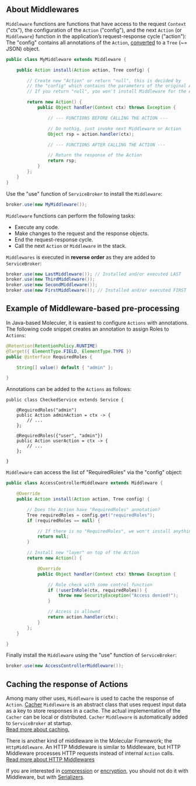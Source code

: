 ## About Middlewares

`Middleware` functions are functions that have access to the request `Context` ("ctx"),
the configuration of the `Action` ("config"),
and the next `Action` (or `Middleware`) function in the application’s request-response cycle ("action"):
The "config" contains all annotations of the `Action`,
[converted](actions.html#converting-java-annotations-to-platform-independent-properties)
to a `Tree` (~= JSON) object.

```java
public class MyMiddleware extends Middleware {

    public Action install(Action action, Tree config) {

        // Create new "Action" or return "null", this is decided by
        // the "config" which contains the parameters of the original Action.
        // If you return "null", you won't install Middleware for the Action.

        return new Action() {
            public Object handler(Context ctx) throws Exception {

                // --- FUNCTIONS BEFORE CALLING THE ACTION ---

                // Do nothig, just invoke next Middleware or Action
                Object rsp = action.handler(ctx);

                // --- FUNCTIONS AFTER CALLING THE ACTION ---

                // Return the response of the Action
                return rsp;
            }
        };
    }
}
```

Use the "use" function of `ServiceBroker` to install the `Middleware`:

```java
broker.use(new MyMiddleware());
```

`Middleware` functions can perform the following tasks:

- Execute any code.
- Make changes to the request and the response objects.
- End the request-response cycle.
- Call the next `Action` or `Middleware` in the stack.

`Middlewares` is executed in **reverse order** as they are added to `ServiceBroker`:

```java
broker.use(new LastMiddleware()); // Installed and/or executed LAST
broker.use(new ThirdMiddleware());
broker.use(new SecondMiddleware());
broker.use(new FirstMiddleware()); // Installed and/or executed FIRST
```

## Example of Middleware-based pre-processing

In Java-based Moleculer, it is easiest to configure `Actions` with annotations.
The following code snippet creates an annotation to assign Roles to `Actions`:

```java
@Retention(RetentionPolicy.RUNTIME)
@Target({ ElementType.FIELD, ElementType.TYPE })
public @interface RequiredRoles {

    String[] value() default { "admin" };

}
```

Annotations can be added to the `Actions` as follows:

```java{3,8}
public class CheckedService extends Service {

    @RequiredRoles("admin")
    public Action adminAction = ctx -> {
        // ...
    };

    @RequiredRoles({"user", "admin"})
    public Action userAction = ctx -> {
        // ...
    };

}
```

`Middleware` can access the list of "RequiredRoles" via the "config" object:

```java
public class AccessControllerMiddleware extends Middleware {

    @Override
    public Action install(Action action, Tree config) {

        // Does the Action have "RequiredRoles" annotation?
        Tree requiredRoles = config.get("requiredRoles");
        if (requiredRoles == null) {

            // If there is no "RequiredRoles", we won't install anything
            return null;
        }

        // Install new "layer" on top of the Action
        return new Action() {

            @Override
            public Object handler(Context ctx) throws Exception {

                // Role check with some control function
                if (!userInRole(ctx, requiredRoles)) {
                    throw new SecurityException("Access denied!");
                }

                // Access is allowed
                return action.handler(ctx);
            }
        };
    }

}
```

Finally install the `Middleware` using the "use" function of `ServiceBroker`:

```java
broker.use(new AccessControllerMiddleware());
```

## Caching the response of Actions

Among many other uses, `Middleware` is used to cache the response of `Action`.
[Cacher](https://github.com/moleculer-java/moleculer-java/blob/master/src/main/java/services/moleculer/cacher/Cacher.java)
`Middleware` is an abstract class that uses request input data as a key to store responses in a cache.
The actual implementation of the `Cacher` can be local or distributed.
`Cacher` `Middleware` is automatically added to `ServiceBroker` at startup.  
[Read more about caching.](caching.html#caching-action-calls)

There is another kind of middleware in the Molecular Framework; the `HttpMiddleware`.
An HTTP Middleware is similar to Middleware, but HTTP Middleware processes HTTP requests instead of internal `Action` calls.  
[Read more about HTTP Middlewares](moleculer-web.html#http-middlewares)

If you are interested in
[compression](serializers.html#compressing-messages)
or
[encryption](serializers.html#message-level-encryption),
you should not do it with Middleware, but with
[Serializers](serializers.html#about-data-serialization).